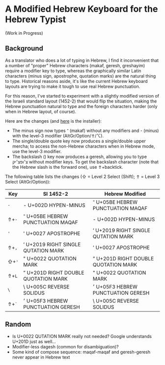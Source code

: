 # A Modified Hebrew Keyboard for the Hebrew Typist

(Work in Progress)

## Background

As a translator who does a lot of typing in Hebrew, I find it inconvenient that
a number of "proper" Hebrew characters (makaf, geresh, greshayim) require a
modifier key to type, whereas the graphically similar Latin characters (minus
sign, apostrophe, quotation marks) are the natural thing to type. Historical
reasons aside, it's like the current Hebrew keyboard layouts are trying to make
it tough to use real Hebrew punctuation.

For this reason, I've started to experiment with a slightly modified version of
the Israeli standard layout (1452-2) that would flip the situation, making the
Hebrew punctuation natural to type and the foreign characters harder (only when
in Hebrew layout, of course).

Here are the changes (and [here](Hebrew%20Modified.dms?raw=true) is the installer):
- The minus sign now types ־ (makaf) without any modifiers and - (minus) with the
  level-3 modifier (AltGr/Option/⇮/⌥).
- The single/double quote key now produces a single/double upper mercha; to access
  the non-Hebrew characters when in Hebrew mode, use the level-3 modifier.
- The backslash (\) key now produces a geresh, allowing you to type צ׳ופצ׳יק without
  modifier keys. To get the backslash character (note that the Hebrew slash is the
  forward one), use ⇮+backtick.

The following table lists the changes (⇧ = Level 2 Select (Shift); ⇮ = Level 3 Select (AltGr/Option)):

| Key        | SI 1452-2                            | Hebrew Modified                      |
| ---------- | ------------------------------------ | ------------------------------------ |
| `-`        | - U+002D HYPEN-MINUS                 | ־ U+05BE HEBREW PUNCTUATION MAQAF    |
| ⇮+`-`      | ־ U+05BE HEBREW PUNCTUATION MAQAF    | - U+002D HYPEN-MINUS                 |
| `'`        | ' U+0027 APOSTROPHE                  | ’ U+2019 RIGHT SINGLE QUTATION MARK  |
| ⇮+`,`      | ’ U+2019 RIGHT SINGLE QUTATION MARK  | ' U+0027 APOSTROPHE                  |
| ⇧+`'`      | " U+0022 QUOTATION MARK              | ” U+201D RIGHT DOUBLE QUOTATION MARK |
| ⇮+`L`      | ” U+201D RIGHT DOUBLE QUOTATION MARK | " U+0022 QUOTATION MARK              |
| `\`        | \ U+005C REVERSE SOLIDUS             | ׳ U+05F3 HEBREW PUNCTUATION GERESH   |
| ⇮+`` ` ``  | ׳  U+05F3 HEBREW PUNCTUATION GERESH  | \ U+005C REVERSE SOLIDUS             |


## Random
- Is U+0022 QUTATION MARK really not needed? Google understands U+201D just as well...
- Modifier-less dagesh (common for disambiguation)?
- Some kind of compose sequence: maqaf-maqaf and geresh-geresh never appear in Hebrew text

